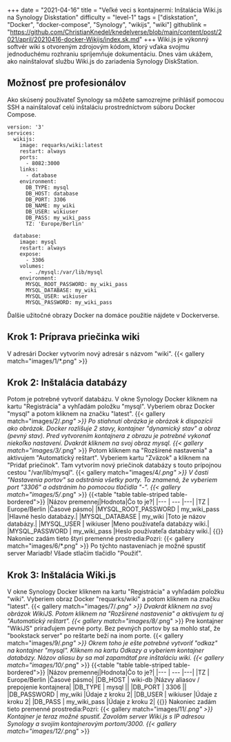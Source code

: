+++
date = "2021-04-16"
title = "Veľké veci s kontajnermi: Inštalácia Wiki.js na Synology Diskstation"
difficulty = "level-1"
tags = ["diskstation", "Docker", "docker-compose", "Synology", "wikijs", "wiki"]
githublink = "https://github.com/ChristianKnedel/knedelverse/blob/main/content/post/2021/april/20210416-docker-Wikijs/index.sk.md"
+++
Wiki.js je výkonný softvér wiki s otvoreným zdrojovým kódom, ktorý vďaka svojmu jednoduchému rozhraniu spríjemňuje dokumentáciu. Dnes vám ukážem, ako nainštalovať službu Wiki.js do zariadenia Synology DiskStation.
## Možnosť pre profesionálov
Ako skúsený používateľ Synology sa môžete samozrejme prihlásiť pomocou SSH a nainštalovať celú inštaláciu prostredníctvom súboru Docker Compose.
```
version: '3'
services:
  wikijs:
    image: requarks/wiki:latest
    restart: always
    ports:
      - 8082:3000
    links:
      - database
    environment:
      DB_TYPE: mysql
      DB_HOST: database
      DB_PORT: 3306
      DB_NAME: my_wiki
      DB_USER: wikiuser
      DB_PASS: my_wiki_pass
      TZ: 'Europe/Berlin'

  database:
    image: mysql
    restart: always
    expose:
      - 3306
    volumes:
       - ./mysql:/var/lib/mysql
    environment:
      MYSQL_ROOT_PASSWORD: my_wiki_pass
      MYSQL_DATABASE: my_wiki
      MYSQL_USER: wikiuser
      MYSQL_PASSWORD: my_wiki_pass

```
Ďalšie užitočné obrazy Docker na domáce použitie nájdete v Dockerverse.
## Krok 1: Príprava priečinka wiki
V adresári Docker vytvorím nový adresár s názvom "wiki".
{{< gallery match="images/1/*.png" >}}

## Krok 2: Inštalácia databázy
Potom je potrebné vytvoriť databázu. V okne Synology Docker kliknem na kartu "Registrácia" a vyhľadám položku "mysql". Vyberiem obraz Docker "mysql" a potom kliknem na značku "latest".
{{< gallery match="images/2/*.png" >}}
Po stiahnutí obrázka je obrázok k dispozícii ako obrázok. Docker rozlišuje 2 stavy, kontajner "dynamický stav" a obraz (pevný stav). Pred vytvorením kontajnera z obrazu je potrebné vykonať niekoľko nastavení. Dvakrát kliknem na svoj obraz mysql.
{{< gallery match="images/3/*.png" >}}
Potom kliknem na "Rozšírené nastavenia" a aktivujem "Automatický reštart". Vyberiem kartu "Zväzok" a kliknem na "Pridať priečinok". Tam vytvorím nový priečinok databázy s touto prípojnou cestou "/var/lib/mysql".
{{< gallery match="images/4/*.png" >}}
V časti "Nastavenia portov" sa odstránia všetky porty. To znamená, že vyberiem port "3306" a odstránim ho pomocou tlačidla "-".
{{< gallery match="images/5/*.png" >}}
{{<table "table table-striped table-bordered">}}
|Názov premennej|Hodnota|Čo to je?|
|--- | --- |---|
|TZ	| Europe/Berlin |Časové pásmo|
|MYSQL_ROOT_PASSWORD	| my_wiki_pass |Hlavné heslo databázy.|
|MYSQL_DATABASE |	my_wiki |Toto je názov databázy.|
|MYSQL_USER	| wikiuser |Meno používateľa databázy wiki.|
|MYSQL_PASSWORD |	my_wiki_pass	|Heslo používateľa databázy wiki.|
{{</table>}}
Nakoniec zadám tieto štyri premenné prostredia:Pozri:
{{< gallery match="images/6/*.png" >}}
Po týchto nastaveniach je možné spustiť server Mariadb! Všade stlačím tlačidlo "Použiť".
## Krok 3: Inštalácia Wiki.js
V okne Synology Docker kliknem na kartu "Registrácia" a vyhľadám položku "wiki". Vyberiem obraz Docker "requarks/wiki" a potom kliknem na značku "latest".
{{< gallery match="images/7/*.png" >}}
Dvakrát kliknem na svoj obrázok WikiJS. Potom kliknem na "Rozšírené nastavenia" a aktivujem tu aj "Automatický reštart".
{{< gallery match="images/8/*.png" >}}
Pre kontajner "WikiJS" priraďujem pevné porty. Bez pevných portov by sa mohlo stať, že "bookstack server" po reštarte beží na inom porte.
{{< gallery match="images/9/*.png" >}}
Okrem toho je ešte potrebné vytvoriť "odkaz" na kontajner "mysql". Kliknem na kartu Odkazy a vyberiem kontajner databázy. Názov aliasu by sa mal zapamätať pre inštaláciu wiki.
{{< gallery match="images/10/*.png" >}}
{{<table "table table-striped table-bordered">}}
|Názov premennej|Hodnota|Čo to je?|
|--- | --- |---|
|TZ	| Europe/Berlin	|Časové pásmo|
|DB_HOST	| wiki-db	|Názvy aliasov / prepojenie kontajnera|
|DB_TYPE	| mysql	||
|DB_PORT	| 3306	 ||
|DB_PASSWORD	| my_wiki	|Údaje z kroku 2|
|DB_USER	| wikiuser |Údaje z kroku 2|
|DB_PASS	| my_wiki_pass	|Údaje z kroku 2|
{{</table>}}
Nakoniec zadám tieto premenné prostredia:Pozri:
{{< gallery match="images/11/*.png" >}}
Kontajner je teraz možné spustiť. Zavolám server Wiki.js s IP adresou Synology a svojím kontajnerovým portom/3000.
{{< gallery match="images/12/*.png" >}}